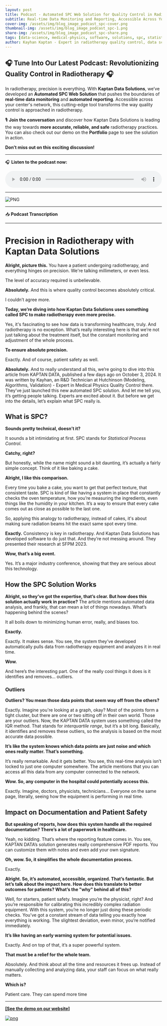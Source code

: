 ```yaml
---
layout: post
title: Podcast - Automated SPC Web Solution for Quality Control in Radiotherapy
subtitle: Real-time Data Monitoring and Reporting, Accessible Across Your Center’s Network with a Demo Available on Our Portfolio
cover-img: /assets/img/blog_image_podcast_spc-cover.png
thumbnail-img: /assets/img/blog_image_podcast_spc-1.png
share-img: /assets/img/blog_image_podcast_spc-share.png
tags: [data-science, medical-physics, software, solutions, spc, statistical process control, Automated SPC]
author: Kayhan Kaptan - Expert in radiotherapy quality control, data science and automation
---
```


## 🎧 Tune Into Our Latest Podcast: Revolutionizing Quality Control in Radiotherapy 🎧

In radiotherapy, precision is everything. With **Kaptan Data Solutions**, we’ve developed an **Automated SPC Web Solution** that pushes the boundaries of **real-time data monitoring** and **automated reporting**. Accessible across your center's network, this cutting-edge tool transforms the way quality control is approached in radiotherapy.

🎙️ **Join the conversation** and discover how Kaptan Data Solutions is leading the way towards **more accurate, reliable, and safe** radiotherapy practices. You can also check out our demo on the **Portfolio** page to see the solution in action.

**Don’t miss out on this exciting discussion!**

---

🎧 **Listen to the podcast now:**

<audio controls style="width: 100%; max-width: 600px;">
  <source src="/podcast_kds/SPC WEB APP.wav" type="audio/wav">
  Your browser does not support the audio element.
</audio>

---

![PNG](/assets/img/blog_image_podcast_spc-share.png)

---

📥 **Podcast Transcription**

---

# Precision in Radiotherapy with Kaptan Data Solutions

**Alright, picture this.** You have a patient undergoing radiotherapy, and everything hinges on precision. We're talking millimeters, or even less.

The level of accuracy required is unbelievable.

**Absolutely.** And this is where quality control becomes absolutely critical.

I couldn’t agree more.

**Today, we’re diving into how Kaptan Data Solutions uses something called SPC to make radiotherapy even more precise.**

Yes, it's fascinating to see how data is transforming healthcare, truly. And radiotherapy is no exception. What’s really interesting here is that we’re not just talking about the treatment itself, but the constant monitoring and adjustment of the whole process.

**To ensure absolute precision.**

Exactly. And of course, patient safety as well.

**Absolutely.** And to really understand all this, we’re going to dive into this article from KAPTAN DATA, published a few days ago on October 3, 2024. It was written by Kayhan, an R&D Technician at Hutchinson (Modeling, Algorithms, Validation) - Expert in Medical Physics Quality Control there. They’ve just launched this new automated SPC solution. And let me tell you, it’s getting people talking. Experts are excited about it. But before we get into the details, let’s explain what SPC really is.

## What is SPC?

**Sounds pretty technical, doesn’t it?**

It sounds a bit intimidating at first. SPC stands for *Statistical Process Control*.

**Catchy, right?**

But honestly, while the name might sound a bit daunting, it’s actually a fairly simple concept. Think of it like baking a cake.

**Alright, I like this comparison.**

Every time you bake a cake, you want to get that perfect texture, that consistent taste. SPC is kind of like having a system in place that constantly checks the oven temperature, how you’re measuring the ingredients, even things like the humidity in your kitchen. It’s a way to ensure that every cake comes out as close as possible to the last one.

So, applying this analogy to radiotherapy, instead of cakes, it's about making sure radiation beams hit the exact same spot every time.

**Exactly.** Consistency is key in radiotherapy. And Kaptan Data Solutions has developed software to do just that. And they’re not messing around. They presented their research at SFPM 2023.

**Wow, that’s a big event.**

Yes. It’s a major industry conference, showing that they are serious about this technology.

## How the SPC Solution Works

**Alright, so they’ve got the expertise, that’s clear. But how does this solution actually work in practice?** The article mentions automated data analysis, and frankly, that can mean a lot of things nowadays. What’s happening behind the scenes?

It all boils down to minimizing human error, really, and biases too.

**Exactly.**

Exactly. It makes sense. You see, the system they’ve developed automatically pulls data from radiotherapy equipment and analyzes it in real time.

**Wow.**

And here’s the interesting part. One of the really cool things it does is it identifies and removes… outliers.

### Outliers

**Outliers? You mean those data points that seem way off from the others?**

Exactly. Imagine you're looking at a graph, okay? Most of the points form a tight cluster, but there are one or two sitting off in their own world. Those are your outliers. Now, the KAPTAN DATA system uses something called the IQR method. That stands for *interquartile range*, but it’s a bit long. Basically, it identifies and removes these outliers, so the analysis is based on the most accurate data possible.

**It’s like the system knows which data points are just noise and which ones really matter. That’s something.**

It’s really remarkable. And it gets better. You see, this real-time analysis isn’t locked to just one computer somewhere. The article mentions that you can access all this data from any computer connected to the network.

**Wow. So, any computer in the hospital could potentially access this.**

Exactly. Imagine, doctors, physicists, technicians… Everyone on the same page, literally, seeing how the equipment is performing in real time.

## Impact on Documentation and Patient Safety

**But speaking of reports, how does this system handle all the required documentation? There’s a lot of paperwork in healthcare.**

Yeah, no kidding. That’s where the reporting feature comes in. You see, KAPTAN DATA’s solution generates really comprehensive PDF reports. You can customize them with notes and even add your own signature.

**Oh, wow. So, it simplifies the whole documentation process.**

Exactly.

**Alright. So, it’s automated, accessible, organized. That’s fantastic. But let’s talk about the impact here. How does this translate to better outcomes for patients? What’s the "why" behind all of this?**

Well, for starters, patient safety. Imagine you’re the physicist, right? And you’re responsible for calibrating this incredibly complex radiation equipment. With this system, you’re no longer just doing these periodic checks. You’ve got a constant stream of data telling you exactly how everything is working. The slightest deviation, even minor, you’re notified immediately.

**It’s like having an early warning system for potential issues.**

Exactly. And on top of that, it’s a super powerful system.

**That must be a relief for the whole team.**

Absolutely. And think about all the time and resources it frees up. Instead of manually collecting and analyzing data, your staff can focus on what really matters.

**Which is?**

Patient care. They can spend more time

---

**[[See the demo on our website]](https://kaptan-data.streamlit.app/spc_physique_medicale)** 

[![png](/assets/img/spc-logo.png)](https://kaptan-data.streamlit.app/spc_physique_medicale)